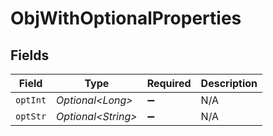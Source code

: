 # ObjWithOptionalProperties


## Fields

| Field               | Type                | Required            | Description         |
| ------------------- | ------------------- | ------------------- | ------------------- |
| `optInt`            | *Optional\<Long>*   | :heavy_minus_sign:  | N/A                 |
| `optStr`            | *Optional\<String>* | :heavy_minus_sign:  | N/A                 |